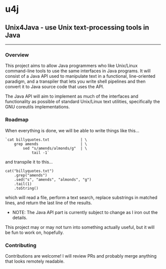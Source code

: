 # u4j
## Unix4Java - use Unix text-processing tools in Java
---

### Overview

This project aims to allow Java programmers who like Unix/Linux command-line
tools to use the same interfaces in Java programs. It will consist of a Java API
used to manipulate text in a functional, line-oriented paradigm, and a
transpiler that lets you write shell pipelines and then convert it to Java
source code that uses the API.

The Java API will aim to implement as much of the interfaces and functionality
as possible of standard Unix/Linux text utilities, specifically the GNU
coreutils implementations.

### Roadmap
When everything is done, we will be able to write things like this...
```
`cat billyquotes.txt              | \
    grep amends                   | \
        sed "s/amends/almonds/g"  | \
            tail -1`
```
and transpile it to this...
```
cat("billyquotes.txt")
    .grep("amends")
    .sed("s", "amends", "almonds", "g")
    .tail(1)
    .toString()
```
which will read a file, perform a text search, replace substrings in matched
lines, and return the last line of the results.

 - NOTE: The Java API part is currently subject to change as I iron out the details.

This project may or may not turn into something actually useful, but it will be
fun to work on, hopefully.

### Contributing
Contributions are welcome! I will review PRs and probably merge anything that
looks remotely readable.

